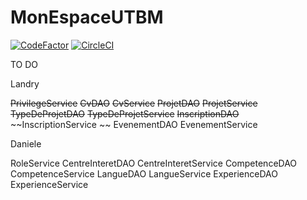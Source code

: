 # MonEspaceUTBM
[![CodeFactor](https://www.codefactor.io/repository/github/nzodalandry/monespaceutbm/badge)](https://www.codefactor.io/repository/github/nzodalandry/monespaceutbm)
[![CircleCI](https://circleci.com/gh/nzodalandry/MonEspaceUTBM/tree/Prod.svg?style=shield&circle-token=61cc3f32c26806a9aeb9fdd9e13fc062be045ada)](https://circleci.com/gh/nzodalandry/MonEspaceUTBM/tree/Prod)

TO DO

Landry

~~PrivilegeService~~
~~CvDAO~~
~~CvService~~
~~ProjetDAO~~
~~ProjetService~~
~~TypeDeProjetDAO~~
~~TypeDeProjetService~~
~~InscriptionDAO~~
~~InscriptionService ~~
EvenementDAO
EvenementService

Daniele

RoleService
CentreInteretDAO
CentreInteretService
CompetenceDAO
CompetenceService
LangueDAO
LangueService
ExperienceDAO
ExperienceService
